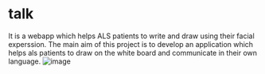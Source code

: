 # talk

It is a webapp which helps ALS patients to write and draw using their facial experssion. The main aim of this project is to develop an application which helps als patients to draw on the white board and communicate in their own language.
![image](https://user-images.githubusercontent.com/41695878/126591517-c57246e4-1957-4cab-bbfb-9e8113ae43d8.png)
